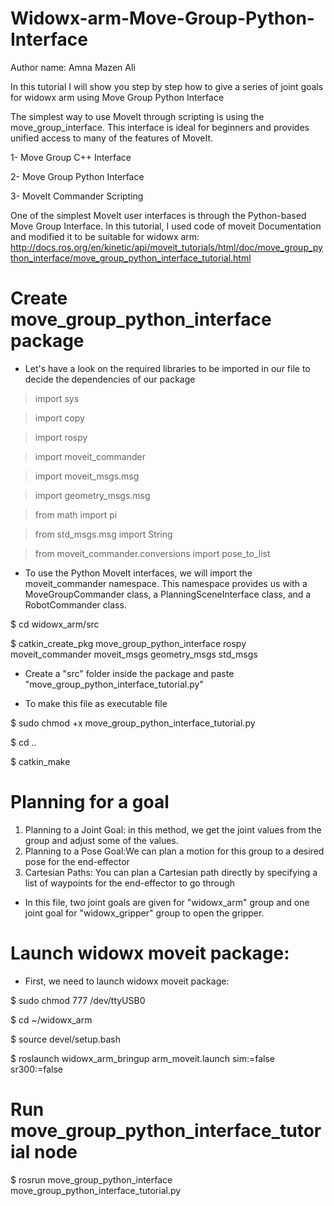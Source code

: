 # Widowx-arm-Move-Group-Python-Interface

Author name: Amna Mazen Ali

In this tutorial I will show you step by step how to  give a series of joint goals for widowx arm using Move Group Python Interface


The simplest way to use MoveIt through scripting is using the move_group_interface. This interface is ideal for beginners and provides unified access to many of the features of MoveIt.

1- Move Group C++ Interface

2- Move Group Python Interface

3- MoveIt Commander Scripting


One of the simplest MoveIt user interfaces is through the Python-based Move Group Interface. In this tutorial, I used code of moveit Documentation and modified it 
to be suitable for widowx arm:
http://docs.ros.org/en/kinetic/api/moveit_tutorials/html/doc/move_group_python_interface/move_group_python_interface_tutorial.html



# Create move_group_python_interface package


* Let's have a look on the required libraries to be imported in our file to decide the dependencies of our package

> import sys

> import copy

> import rospy

> import moveit_commander

> import moveit_msgs.msg

> import geometry_msgs.msg

> from math import pi

> from std_msgs.msg import String

> from moveit_commander.conversions import pose_to_list

* To use the Python MoveIt interfaces, we will import the moveit_commander namespace. This namespace provides us with a MoveGroupCommander class, 
a PlanningSceneInterface class, and a RobotCommander class.

$ cd widowx_arm/src

$ catkin_create_pkg move_group_python_interface rospy moveit_commander moveit_msgs geometry_msgs std_msgs

* Create a "src" folder inside the package and paste "move_group_python_interface_tutorial.py"

* To make this file as executable file

$ sudo chmod +x move_group_python_interface_tutorial.py

$ cd ..

$ catkin_make

# Planning for a goal

1) Planning to a Joint Goal: in this method, we get the joint values from the group and adjust some of the values.
2) Planning to a Pose Goal:We can plan a motion for this group to a desired pose for the end-effector
3) Cartesian Paths: You can plan a Cartesian path directly by specifying a list of waypoints for the end-effector to go through


* In this file, two joint goals are given for "widowx_arm" group and one joint goal for "widowx_gripper" group to open the gripper.


# Launch widowx moveit package:

* First, we need to launch widowx moveit package:


$ sudo chmod 777 /dev/ttyUSB0

$ cd ~/widowx_arm

$ source devel/setup.bash

$ roslaunch widowx_arm_bringup arm_moveit.launch sim:=false sr300:=false



# Run move_group_python_interface_tutorial node

$ rosrun move_group_python_interface move_group_python_interface_tutorial.py

